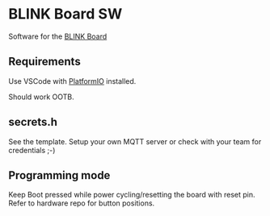 # BLINK Board SW

Software for the [BLINK Board](https://github.com/xavor92/blink_board_hw)

## Requirements

Use VSCode with [PlatformIO](https://platformio.org/) installed.

Should work OOTB.

## secrets.h

See the template. Setup your own MQTT server or check with your team for credentials ;-)

## Programming mode

Keep Boot pressed while power cycling/resetting the board with reset pin.
Refer to hardware repo for button positions.
